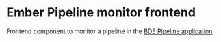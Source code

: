 # Ember Pipeline monitor frontend

Frontend component to monitor a pipeline in the [BDE  Pipeline application](https://github.com/big-data-europe/app-bde-pipeline).

